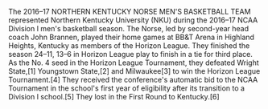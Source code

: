 The 2016–17 NORTHERN KENTUCKY NORSE MEN'S BASKETBALL TEAM represented Northern Kentucky University (NKU) during the 2016–17 NCAA Division I men's basketball season. The Norse, led by second-year head coach John Brannen, played their home games at BB&T Arena in Highland Heights, Kentucky as members of the Horizon League. They finished the season 24–11, 13–6 in Horizon League play to finish in a tie for third place. As the No. 4 seed in the Horizon League Tournament, they defeated Wright State,[1] Youngstown State,[2] and Milwaukee[3] to win the Horizon League Tournament.[4] They received the conference's automatic bid to the NCAA Tournament in the school's first year of eligibility after its transition to a Division I school.[5] They lost in the First Round to Kentucky.[6]
